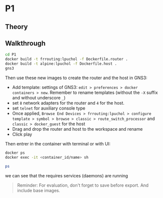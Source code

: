 # P1

## Theory

## Walkthrough

```bash
cd P1
docker build -t frrouting:lpuchol -f Dockerfile.router .
docker build -t alpine:lpuchol -f Dockerfile.host .
gns3
```

Then use these new images to create the router and the host in GNS3:
- Add template: settings of GNS3: `edit > preferences > docker containers > new`. Remember to rename templates (without the `-X` suffix and without underscore `_`)
- set `8` network adapters for the router and `4` for the host.
- set `telnet` for auxiliary console type
- Once applied, `Browse End Devices > frrouting:lpuchol > configure template > symbol > browse > classic > route_switch_processor` and `classic > docker_guest` for the host
- Drag and drop the router and host to the workspace and rename
- Click play

Then entrer in the container with terminal or with UI:
```bash
docker ps
docker exec -it <container_id/name> sh
```
```sh
ps
```

we can see that the requires services (daemons) are running

> Reminder: For evaluation, don't forget to save before export. And include base images.